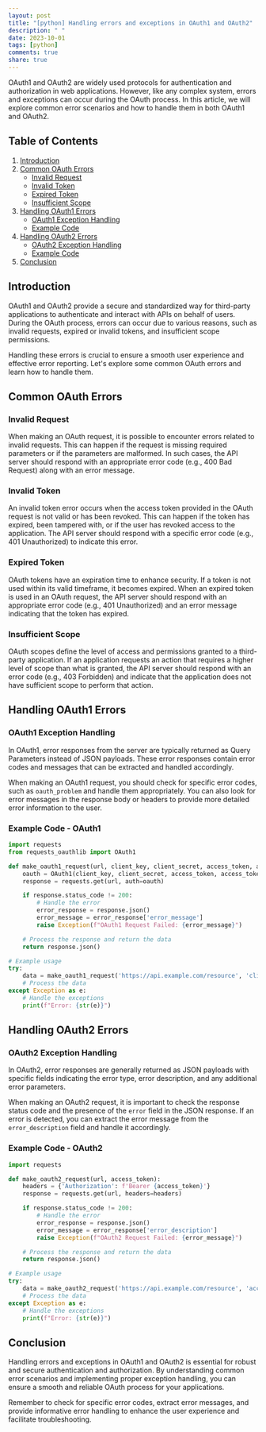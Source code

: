 ```yaml
---
layout: post
title: "[python] Handling errors and exceptions in OAuth1 and OAuth2"
description: " "
date: 2023-10-01
tags: [python]
comments: true
share: true
---
```


OAuth1 and OAuth2 are widely used protocols for authentication and authorization in web applications. However, like any complex system, errors and exceptions can occur during the OAuth process. In this article, we will explore common error scenarios and how to handle them in both OAuth1 and OAuth2.

## Table of Contents
1. [Introduction](#introduction)
2. [Common OAuth Errors](#common-oauth-errors)
   - [Invalid Request](#invalid-request)
   - [Invalid Token](#invalid-token)
   - [Expired Token](#expired-token)
   - [Insufficient Scope](#insufficient-scope)
3. [Handling OAuth1 Errors](#handling-oauth1-errors)
   - [OAuth1 Exception Handling](#oauth1-exception-handling)
   - [Example Code](#example-code-oauth1)
4. [Handling OAuth2 Errors](#handling-oauth2-errors)
   - [OAuth2 Exception Handling](#oauth2-exception-handling)
   - [Example Code](#example-code-oauth2)
5. [Conclusion](#conclusion)

## Introduction <a name="introduction"></a>

OAuth1 and OAuth2 provide a secure and standardized way for third-party applications to authenticate and interact with APIs on behalf of users. During the OAuth process, errors can occur due to various reasons, such as invalid requests, expired or invalid tokens, and insufficient scope permissions.

Handling these errors is crucial to ensure a smooth user experience and effective error reporting. Let's explore some common OAuth errors and learn how to handle them.

## Common OAuth Errors <a name="common-oauth-errors"></a>

### Invalid Request <a name="invalid-request"></a>

When making an OAuth request, it is possible to encounter errors related to invalid requests. This can happen if the request is missing required parameters or if the parameters are malformed. In such cases, the API server should respond with an appropriate error code (e.g., 400 Bad Request) along with an error message.

### Invalid Token <a name="invalid-token"></a>

An invalid token error occurs when the access token provided in the OAuth request is not valid or has been revoked. This can happen if the token has expired, been tampered with, or if the user has revoked access to the application. The API server should respond with a specific error code (e.g., 401 Unauthorized) to indicate this error.

### Expired Token <a name="expired-token"></a>

OAuth tokens have an expiration time to enhance security. If a token is not used within its valid timeframe, it becomes expired. When an expired token is used in an OAuth request, the API server should respond with an appropriate error code (e.g., 401 Unauthorized) and an error message indicating that the token has expired.

### Insufficient Scope <a name="insufficient-scope"></a>

OAuth scopes define the level of access and permissions granted to a third-party application. If an application requests an action that requires a higher level of scope than what is granted, the API server should respond with an error code (e.g., 403 Forbidden) and indicate that the application does not have sufficient scope to perform that action.

## Handling OAuth1 Errors <a name="handling-oauth1-errors"></a>

### OAuth1 Exception Handling <a name="oauth1-exception-handling"></a>

In OAuth1, error responses from the server are typically returned as Query Parameters instead of JSON payloads. These error responses contain error codes and messages that can be extracted and handled accordingly.

When making an OAuth1 request, you should check for specific error codes, such as `oauth_problem` and handle them appropriately. You can also look for error messages in the response body or headers to provide more detailed error information to the user.

### Example Code - OAuth1 <a name="example-code-oauth1"></a>

```python
import requests
from requests_oauthlib import OAuth1

def make_oauth1_request(url, client_key, client_secret, access_token, access_token_secret):
    oauth = OAuth1(client_key, client_secret, access_token, access_token_secret)
    response = requests.get(url, auth=oauth)

    if response.status_code != 200:
        # Handle the error
        error_response = response.json()
        error_message = error_response['error_message']
        raise Exception(f"OAuth1 Request Failed: {error_message}")

    # Process the response and return the data
    return response.json()

# Example usage
try:
    data = make_oauth1_request('https://api.example.com/resource', 'client_key', 'client_secret', 'access_token', 'access_token_secret')
    # Process the data
except Exception as e:
    # Handle the exceptions
    print(f"Error: {str(e)}")
```

## Handling OAuth2 Errors <a name="handling-oauth2-errors"></a>

### OAuth2 Exception Handling <a name="oauth2-exception-handling"></a>

In OAuth2, error responses are generally returned as JSON payloads with specific fields indicating the error type, error description, and any additional error parameters.

When making an OAuth2 request, it is important to check the response status code and the presence of the `error` field in the JSON response. If an error is detected, you can extract the error message from the `error_description` field and handle it accordingly.

### Example Code - OAuth2 <a name="example-code-oauth2"></a>

```python
import requests

def make_oauth2_request(url, access_token):
    headers = {'Authorization': f'Bearer {access_token}'}
    response = requests.get(url, headers=headers)

    if response.status_code != 200:
        # Handle the error
        error_response = response.json()
        error_message = error_response['error_description']
        raise Exception(f"OAuth2 Request Failed: {error_message}")

    # Process the response and return the data
    return response.json()

# Example usage
try:
    data = make_oauth2_request('https://api.example.com/resource', 'access_token')
    # Process the data
except Exception as e:
    # Handle the exceptions
    print(f"Error: {str(e)}")
```

## Conclusion <a name="conclusion"></a>

Handling errors and exceptions in OAuth1 and OAuth2 is essential for robust and secure authentication and authorization. By understanding common error scenarios and implementing proper exception handling, you can ensure a smooth and reliable OAuth process for your applications.

Remember to check for specific error codes, extract error messages, and provide informative error handling to enhance the user experience and facilitate troubleshooting.